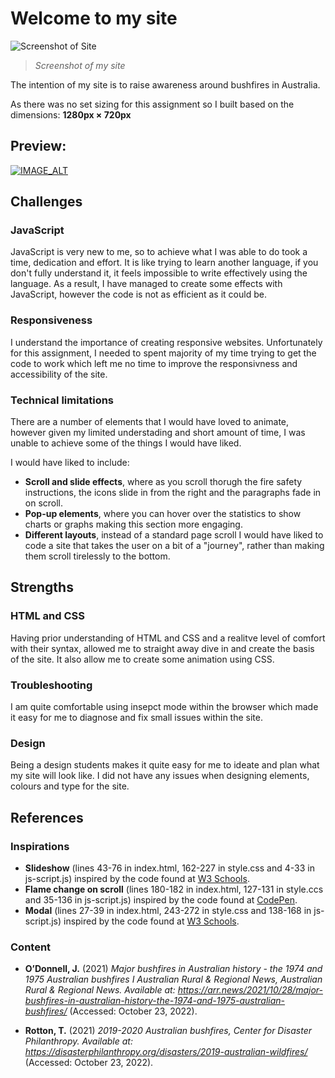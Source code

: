 # Welcome to my site 

![Screenshot of Site](https://i.imgur.com/kh32OUT.png)
> *Screenshot of my site*

The intention of my site is to raise awareness around bushfires in Australia. 

As there was no set sizing for this assignment so I built based on the dimensions: **1280px × 720px** 

## Preview: 

[![IMAGE_ALT](https://img.youtube.com/vi/UTh2xntGs7k/0.jpg)](https://www.youtube.com/watch?v=UTh2xntGs7k)

## Challenges 
### JavaScript 
JavaScript is very new to me, so to achieve what I was able to do took a time, dedication and effort. It is like trying to learn another language, if you don't fully understand it, it feels impossible to write effectively using the language. As a result, I have managed to create some effects with JavaScript, however the code is not as efficient as it could be. 

### Responsiveness 
I understand the importance of creating responsive websites. Unfortunately for this assignment, I needed to spent  majority of my time trying to get the code to work which left me no time to improve the responsivness and accessibility of the site. 

### Technical limitations 
There are a number of elements that I would have loved to animate, however given my limited understading and short amount of time, I was unable to achieve some of the things I would have liked. 

I would have liked to include:
- **Scroll and slide effects**, where as you scroll thorugh the fire safety instructions, the icons slide in from the right and the paragraphs fade in on scroll. 
- **Pop-up elements**, where you can hover over the statistics to show charts or graphs making this section more engaging. 
- **Different layouts**, instead of a standard page scroll I would have liked to code a site that takes the user on a bit of a "journey", rather than making them scroll tirelessly to the bottom.  

## Strengths 
### HTML and CSS 
Having prior understanding of HTML and CSS and a realitve level of comfort with their syntax, allowed me to straight away dive in and create the basis of the site. It also allow me to create some animation using CSS. 

### Troubleshooting 
I am quite comfortable using insepct mode within the browser which made it easy for me to diagnose and fix small issues within the site. 

### Design 
Being a design students makes it quite easy for me to ideate and plan what my site will look like. I did not have any issues when designing elements, colours and type for the site. 

## References 
### Inspirations
- **Slideshow** (lines 43-76 in index.html, 162-227 in style.css and 4-33 in js-script.js) inspired by the code found at [W3 Schools](https://www.w3schools.com/howto/howto_js_slideshow.asp).
- **Flame change on scroll** (lines 180-182 in index.html, 127-131 in style.ccs and 35-136 in js-script.js) inspired by the code found at [CodePen](https://codepen.io/Spoochy/pen/LYYdGgJ).
- **Modal** (lines 27-39 in index.html, 243-272 in style.css and 138-168 in js-script.js) inspired by the code found at [W3 Schools](https://www.w3schools.com/howto/howto_css_modals.asp).

### Content
- **O’Donnell, J.** (2021) *Major bushfires in Australian history - the 1974 and 1975 Australian bushfires I Australian Rural &amp; Regional News, Australian Rural &amp; Regional News. Available at: https://arr.news/2021/10/28/major-bushfires-in-australian-history-the-1974-and-1975-australian-bushfires/* (Accessed: October 23, 2022). 

- **Rotton, T.** (2021) *2019-2020 Australian bushfires, Center for Disaster Philanthropy. Available at: https://disasterphilanthropy.org/disasters/2019-australian-wildfires/* (Accessed: October 23, 2022). 

